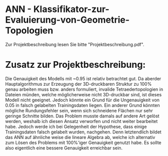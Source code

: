 # ANN - Klassifikator-zur-Evaluierung-von-Geometrie-Topologien
Zur Projektbeschreibung lesen Sie bitte "Projektbeschreibung.pdf".

# Zusatz zur Projektbeschreibung:
Die Genauigkeit des Modells mit ~0.95 ist relativ betrachtet gut. Da aberder Hauptalgorithmus zur Erzeugung der 3D-druckbaren Struktur
zu 100% genau arbeiten muss bzw. anders formuliert, invalide Tetraedertopologien in Dateien münden, welche möglicherweise nicht 3D-druckbar sind, ist dieses Modell nicht geeignet.
Jedoch könnte ein Grund für die Ungenauigkeit von 0.05 in falsch gelabelten Trainingsdaten liegen. 
Ein anderer Grund könnten mögliche Rundungsfehler sein, wenn sich schneidene Flächen nur sehr geringe Schnitte bilden.
Das Problem musste damals auf andere Art gelöst werden, weshalb ich diesen Ansatz verworfen und nicht weiter bearbeitet habe. Jedoch werde ich bei 
Gelegenheit der Hypothese, dass einige Trainingsdaten falsch gelabelt wurden, nachgehen. Denn letztendlich bildet das ANN auf ähnliche weise die lineare Algebra ab, welche ich alternativ zum Lösen des Problems mit 100%'iger Genauigkeit genutzt habe. Es sollte also eigentlich eine bessere Genauigkeit erreichbar sein.
